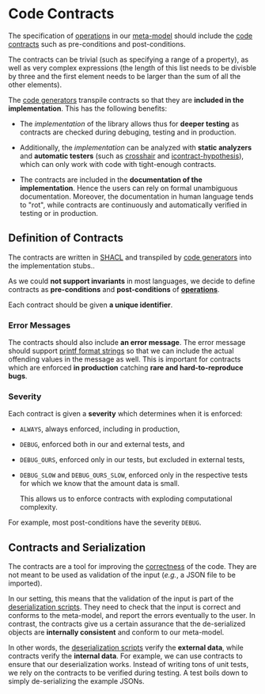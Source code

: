 # Code Contracts

The specification of [operations] in our [meta-model] should include the [code contracts] such as pre-conditions and post-conditions.

[operations]: data-structures-and-operations.md#operations
[meta-model]: general-design-decisions.md#meta-model
[code contracts]: https://en.wikipedia.org/wiki/Design_by_contract
[SHACL]: https://www.w3.org/TR/shacl/

The contracts can be trivial (such as specifying a range of a property), as well as very complex expressions (the length of this list needs to be divisble by three and the first element needs to be larger than the sum of all the other elements).

The [code generators] transpile contracts so that they are **included in the implementation**.
This has the following benefits:
* The *implementation* of the library allows thus for **deeper testing** as contracts are checked during debuging, testing and in production.

* Additionally, the *implementation* can be analyzed with **static analyzers** and **automatic testers** (such as [crosshair] and [icontract-hypothesis]), which can only work with code with tight-enough contracts.

* The contracts are included in the **documentation of the implementation**.
  Hence the users can rely on formal unambiguous documentation.
  Moreover, the documentation in human language tends to "rot", while contracts are continuously and automatically verified in testing or in production.

[code generators]: general-design-decisions.md#code-generators
[crosshair]: https://github.com/pschanely/CrossHair
[icontract-hypothesis]: https://github.com/mristin/icontract-hypothesis

## Definition of Contracts

The contracts are written in [SHACL] and transpiled by [code generators] into the implementation stubs..

As we could **not support invariants** in most languages, we decide to define contracts as **pre-conditions** and **post-conditions** of **[operations]**.

Each contract should be given **a unique identifier**.

### Error Messages

The contracts should also include **an error message**.
The error message should support [printf format strings] so that we can include the actual offending values in the message as well.
This is important for contracts which are enforced **in production** catching **rare and hard-to-reproduce bugs**.

[printf format strings]: https://en.wikipedia.org/wiki/Printf_format_string

### Severity

Each contract is given a  **severity** which determines when it is enforced:
* `ALWAYS`, always enforced, including in production,
* `DEBUG`, enforced both in our and external tests, and
* `DEBUG_OURS`, enforced only in our tests, but excluded in external tests,
* `DEBUG_SLOW` and `DEBUG_OURS_SLOW`, enforced only in the respective tests for which we know that the amount data is small.

   This allows us to enforce contracts with exploding computational complexity.

For example, most post-conditions have the severity `DEBUG`.

## Contracts and Serialization

The contracts are a tool for improving the [correctness] of the code.
They are not meant to be used as validation of the input (*e.g.*, a JSON file to be imported).

[correctness]: https://en.wikipedia.org/wiki/Correctness_(computer_science)

In our setting, this means that the validation of the input is part of the [deserialization scripts].
 They need to check that the input is correct and conforms to the meta-model, and report the errors eventually to the user.
In contrast, the contracts give us a certain assurance that the de-serialized objects are **internally consistent** and conform to our meta-model.

In other words, the [deserialization scripts] verify the **external data**, while contracts verify the **internal data**.
For example, we can use contracts to ensure that our deserialization works.
Instead of writing tons of unit tests, we rely on the contracts to be verified during testing.
A test boils down to simply de-serializing the example JSONs.

[deserialization scripts]: deserialization-scripts.md
